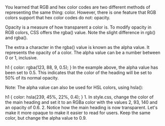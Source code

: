 You learned that RGB and hex color codes are two different methods of representing the same thing: color. However, there is one feature that RGB colors support that hex color codes do not: opacity.

Opacity is a measure of how transparent a color is. To modify opacity in RGB colors, CSS offers the rgba() value. Note the slight difference in rgb() and rgba().

The extra a character in the rgba() value is known as the alpha value. It represents the opacity of a color. The alpha value can be a number between 0 or 1, inclusive.

h1 {
  color: rgba(123, 88, 9, 0.5);
}
In the example above, the alpha value has been set to 0.5. This indicates that the color of the heading will be set to 50% of its normal opacity.

Note: The alpha value can also be used for HSL colors, using hsla():

h1 {
  color: hsla(239, 45%, 22%, 0.4);
}
1.
In style.css, change the color of the main heading and set it to an RGBa color with the values 2, 93, 140 and an opacity of 0.6.
2.
Notice how the main heading is now transparent. Let's make it more opaque to make it easier to read for users. Keep the same color, but change the alpha value to 0.9.
